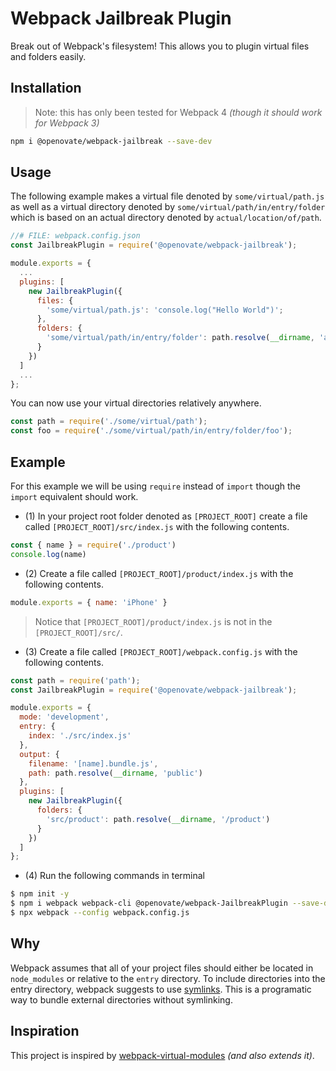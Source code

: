 # Webpack Jailbreak Plugin

Break out of Webpack's filesystem! This allows you to plugin virtual files and
folders easily.

## Installation

> Note: this has only been tested for Webpack 4 *(though it should work for Webpack 3)*

```bash
npm i @openovate/webpack-jailbreak --save-dev
```

## Usage

The following example makes a virtual file denoted by `some/virtual/path.js` as
well as a virtual directory denoted by `some/virtual/path/in/entry/folder`
which is based on an actual directory denoted by `actual/location/of/path`.

```js
//# FILE: webpack.config.json
const JailbreakPlugin = require('@openovate/webpack-jailbreak');

module.exports = {
  ...
  plugins: [
    new JailbreakPlugin({
      files: {
        'some/virtual/path.js': 'console.log("Hello World")';
      },
      folders: {
        'some/virtual/path/in/entry/folder': path.resolve(__dirname, 'actual/location/of/path')
      }
    })
  ]
  ...
};
```

You can now use your virtual directories relatively anywhere.

```js
const path = require('./some/virtual/path');
const foo = require('./some/virtual/path/in/entry/folder/foo');
```

## Example

For this example we will be using `require` instead of `import` though the
`import` equivalent should work.

 * (1) In your project root folder denoted as `[PROJECT_ROOT]` create a file called
 `[PROJECT_ROOT]/src/index.js` with the following contents.

```js
const { name } = require('./product')
console.log(name)
```

 * (2) Create a file called `[PROJECT_ROOT]/product/index.js` with the following contents.

```js
module.exports = { name: 'iPhone' }
```

> Notice that `[PROJECT_ROOT]/product/index.js` is not in the `[PROJECT_ROOT]/src/`.

 * (3) Create a file called `[PROJECT_ROOT]/webpack.config.js` with the following contents.

```js
const path = require('path');
const JailbreakPlugin = require('@openovate/webpack-jailbreak');

module.exports = {
  mode: 'development',
  entry: {
    index: './src/index.js'
  },
  output: {
    filename: '[name].bundle.js',
    path: path.resolve(__dirname, 'public')
  },
  plugins: [
    new JailbreakPlugin({
      folders: {
        'src/product': path.resolve(__dirname, '/product')
      }
    })
  ]
};
```

 * (4) Run the following commands in terminal

```bash
$ npm init -y
$ npm i webpack webpack-cli @openovate/webpack-JailbreakPlugin --save-dev
$ npx webpack --config webpack.config.js
```

## Why

Webpack assumes that all of your project files should either be located in `node_modules`
or relative to the `entry` directory. To include directories into the entry directory,
webpack suggests to use [symlinks](https://webpack.js.org/configuration/resolve/#resolvesymlinks).
This is a programatic way to bundle external directories without symlinking.

## Inspiration

This project is inspired by [webpack-virtual-modules](https://github.com/sysgears/webpack-virtual-modules/issues)
*(and also extends it)*.
